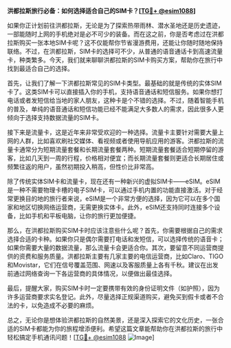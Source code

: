 **洪都拉斯旅行必备：如何选择适合自己的SIM卡？[[TG💪+ @esim1088](https://t.me/s/esim1088)]**

如果你正计划前往洪都拉斯，无论是为了探索热带雨林、潜水圣地还是历史遗迹，一部能随时上网的手机绝对是必不可少的装备。而在这之前，你是否考虑过在洪都拉斯购买一张本地SIM卡呢？这不仅能帮你节省漫游费用，还能让你随时随地保持联络。不过，在洪都拉斯，SIM卡的选择可不少，从普通的语音通话卡到高速流量卡，种类繁多。今天，我们就来聊聊洪都拉斯的SIM卡购买方案，帮助你在旅行中找到最适合自己的选择。

首先，让我们了解一下洪都拉斯常见的SIM卡类型。最基础的就是传统的实体SIM卡了。这类SIM卡可以直接插入你的手机，支持语音通话和短信服务。如果你想打电话或者发短信给当地的家人朋友，这种卡是个不错的选择。不过，随着智能手机的普及，单纯的语音通话和短信功能已经不能满足大多数人的需求，因此很多人更倾向于选择支持数据流量的SIM卡。

接下来是流量卡，这是近年来非常受欢迎的一种选择。流量卡主要针对需要大量上网的人群，比如喜欢刷社交媒体、看视频或者使用导航应用的游客。洪都拉斯的流量卡通常分为短期流量套餐和长期流量套餐两种。短期流量套餐适合短期停留的游客，比如几天到一周的行程，价格相对便宜；而长期流量套餐则更适合长期居住或频繁往返的用户，虽然初期投入稍高，但性价比非常高。

除了传统实体SIM卡和流量卡，现在还有一种新兴的虚拟SIM卡——eSIM。eSIM是一种不需要物理卡槽的电子SIM卡，可以通过手机内置的功能直接激活。对于经常更换目的地的旅行者来说，eSIM是一个非常方便的选择，因为它可以在多个国家和地区切换网络运营商，无需更换实体卡。此外，eSIM还支持同时连接多个设备，比如手机和平板电脑，让你的旅行更加便捷。

那么，在洪都拉斯购买SIM卡时应该注意些什么呢？首先，你需要根据自己的需求选择合适的卡种。如果你只是偶尔需要打电话和发短信，可以选择传统的语音卡；如果你需要大量的数据流量，那么流量卡会更适合你。其次，要留意不同运营商提供的资费和服务质量。洪都拉斯主要有几家主要的电信运营商，比如Claro、TIGO和Movistar，它们在信号覆盖范围、网速以及客服质量上各有千秋。建议在出发前通过网络查询一下各运营商的具体情况，以便做出最佳选择。

最后，提醒大家，购买SIM卡时一定要携带有效的身份证明文件（如护照），因为许多运营商要求实名登记。此外，尽量选择正规渠道购买，避免买到假卡或者不合法的卡，以免造成不必要的麻烦。

总之，无论你是想体验洪都拉斯的自然美景，还是深入探索它的文化历史，一张合适的SIM卡都能为你的旅程增添便利。希望这篇文章能帮助你在洪都拉斯的旅行中轻松搞定手机通讯问题！[[TG💪+ @esim1088](https://t.me/s/esim1088) ![Image](https://i.postimg.cc/4NQfJmqS/Snipaste-2025-05-13-00-14-12.png)]